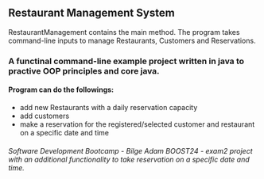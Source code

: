 ## Restaurant Management System

RestaurantManagement contains the main method. The program takes command-line inputs to manage Restaurants, Customers and Reservations.

### A functinal command-line example project written in java to practive OOP principles and core java.

#### Program can do the followings:
* add new Restaurants with a daily reservation capacity
* add customers
* make a reservation for the registered/selected customer and restaurant on a specific date and time

###### Software Development Bootcamp - Bilge Adam BOOST24 - exam2 project with an additional functionality to take reservation on a specific date and time.